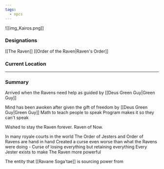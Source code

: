 ```yaml
---
tags:
  - npcs
---
```

![[img_Kairos.png]]

### Designations
[[The Raven]]
[[Order of the Raven|Raven's Order]]

### Current Location


___
### Summary
Arrived when the Ravens need help as guided by [[Deus Green Guy|Green Guy]]

Mind has been awoken after given the gift of freedom by [[Deus Green Guy|Green Guy]]
Math to teach people to speak
Program makes it so they can't speak

Wished to stay the Raven forever.
Raven of Now.

In many royale courts in the world
The Order of Jesters and Order of Ravens are hand in hand
Created a curse even worse than what the Ravens were doing - Curse of losing everything but retaining everything
Every Jester exists to make The Raven more powerful

The entity that [[Ravane Soga'tae]] is sourcing power from
